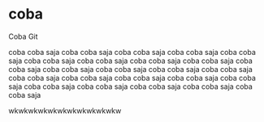 # coba
Coba Git

coba coba saja coba coba saja coba coba saja coba coba saja coba coba saja coba coba saja coba coba saja coba coba saja
coba coba saja coba coba saja coba coba saja coba coba saja coba coba saja coba coba saja coba coba saja coba coba saja
coba coba saja coba coba saja coba coba saja coba coba saja coba coba saja coba coba saja coba coba saja coba coba saja


wkwkwkwkwkwkwkwkwkwkwkw


